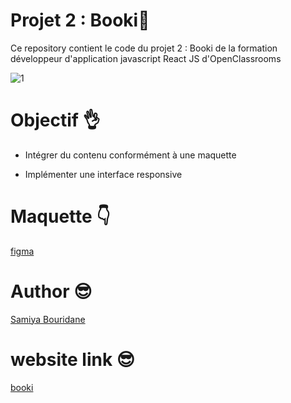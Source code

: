 # Projet 2 : Booki:wave:
Ce repository contient le code du projet 2 : Booki de la formation développeur d'application javascript React JS d'OpenClassrooms

![1](https://github.com/SAMIYAghb/Projet1Booki/assets/95091637/acbaa447-13b9-4c9d-a57a-a5f2902e41ef)

# Objectif :ok_hand:
- Intégrer du contenu conformément à une maquette

- Implémenter une interface responsive

# Maquette :point_down:
[figma](https://www.figma.com/file/r9YJyUkpVdrxzBBKGH7reY/Maquettes-Booki-(desktop%2C-mobile%2C-tablette)?node-id=3%3A0&mode=dev)

# Author :sunglasses:
[Samiya Bouridane](https://www.linkedin.com/in/samiyab/)

# website link :sunglasses:
[booki](https://samiyaghb.github.io/Projet1Booki/)
